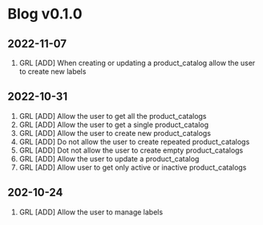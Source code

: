 # Blog v0.1.0

## 2022-11-07
1. GRL [ADD] When creating or updating a product_catalog allow the user to create new labels

## 2022-10-31
1. GRL [ADD] Allow the user to get all the product_catalogs
2. GRL [ADD] Allow the user to get a single product_catalog
3. GRL [ADD] Allow the user to create new product_catalogs
4. GRL [ADD] Do not allow the user to create repeated product_catalogs
5. GRL [ADD] Dot not allow the user to create empty product_catalogs
6. GRL [ADD] Allow the user to update a product_catalog
7. GRL [ADD] Allow user to get only active or inactive product_catalogs

## 202-10-24
1. GRL [ADD] Allow the user to manage labels
